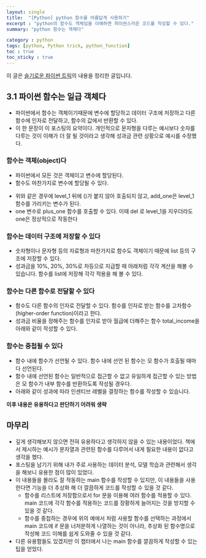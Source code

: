 ```yaml
---
layout: single
title:  "[Python] python 함수를 아름답게 사용하기"
excerpt : "python의 함수도 객체임을 이해하면 파이썬스러운 코드를 작성할 수 있다."
summary: "python 함수는 객체다"

category : python
tags: [python, Python trick, python_function]
toc : true
toc_sticky : true
---
```

이 글은 [슬기로운 파이썬 트릭](https://www.aladin.co.kr/shop/wproduct.aspx?ItemId=179118176)의 내용을 정리한 글입니다.

## 3.1 파이썬 함수는 일급 객체다

- 파이썬에서 함수는 객체이기때문에 변수에 할당하고 데이터 구조에 저장하고 다른 함수에 인자로 전달하고, 함수의 값에서 반환할 수 있다.
- 이 한 문장이 이 포스팅의 요약이다. 개인적으로 문자형을 다루는 예시보다 숫자를 다루는 것이 이해가 더 잘 될 것이라고 생각해 성과금 관련 상황으로 예시를 수정했다.

### 함수는 객체(object)다

- 파이썬에서 모든 것은 객체이고 변수에 할당된다.
- 함수도 마찬가지로 변수에 할당될 수 있다.

<script src="https://gist.github.com/hyeonchan523/8d274d85be3b82e0a718a8dfa2878d53.js"></script>

- 위와 같은 경우에 level_1 뒤에 ()가 붙지 않아 호출되지 않고,  add_one은 level_1 함수를 가리키는 변수가 된다.
- one 변수로 plus_one 함수를 호출할 수 있다. 이때 del 로 level_1을 지우더라도 one은 정상적으로 작동한다

### 함수는 데이터 구조에 저장할 수 있다

- 숫자형이나 문자형 등의 자료형과 마찬가지로 함수도 객체이기 때문에 list 등의 구조에 저장할 수 있다.
- 성과금을 10%, 20%, 30%로 차등으로 지급할 때 아래처럼 각각 계산을 해볼 수 있습니다. 함수를 list에 저장해 각각 적용을 해 볼 수 있다.

<script src="https://gist.github.com/hyeonchan523/3005bc417381dc917cb6d0bee3b737a2.js"></script>

### 함수는 다른 함수로 전달할 수 있다

- 함수도 다른 함수의 인자로 전달할 수 있다. 함수를 인자로 받는 함수를 고차함수(higher-order function)이라고 한다.
- 성과금 비율을 정해주는 함수를 인자로 받아 월급에 더해주는 함수 total_income을 아래와 같이 작성할 수 있다.

<script src="https://gist.github.com/hyeonchan523/9e3554aa8f06769c56975e88e455bc8c.js"></script>

### 함수는 중첩될 수 있다

- 함수 내에 함수가 선언될 수 있다. 함수 내에 선언 된 함수는 모 함수가 호출될 때마다 선언된다.
- 함수 내에 선언된 함수는 일반적으로 접근할 수 없고 유일하게 접근할 수 있는 방법은 모 함수가 내부 함수를 반환하도록 작성될 경우다.
- 아래와 같이 성과에 따라 인센티브 레벨을 결정하는 함수를 작성할 수 있습니다.

<script src="https://gist.github.com/hyeonchan523/b0193ae71d1b8cae23e685920ea60764.js"></script>

**이후 내용은 유용하다고 판단하기 어려워 생략**

## 마무리

- 깊게 생각해보지 않으면 전혀 유용하다고 생각하지 않을 수 있는 내용이었다. 책에서 제시하는 예시가 문자열과 관련된 함수를 다루어서 내게 필요한 내용이 없다고 생각을 했다.
- 포스팅을 남기기 위해 내가 주로 사용하는 데이터 분석, 모델 학습과 관련해서 생각을 해보니 유용한 점이 많이 있었다.
- 이 내용들을 몰라도 잘 작동하는 main 함수를 작성할 수 있지만, 이 내용들을 사용한다면 기능을 더 추상화 해 더 깔끔하게 코드를 작성할 수 있을 것 같다.
    - 함수를 리스트에 저장함으로서 for 문을 이용해 여러 함수를 적용할 수 있다. main 코드에 각각 함수를 적용하는 코드를 장황하게 늘어지는 것을 방지할 수 있을 것 같다.
    - 함수를 중첩하는 경우에 위의 예에서 처럼 사용할 함수를 선택하는 과정에서 main 코드에 if 문을 너저분하게 나열하는 것이 아니라, 추상화 된 함수명으로 작성해 코드 이해를 쉽게 도와줄 수 있을 것 같다.
- 다른 유용함들도 있겠지만 이 챕터에서 나는 main 함수를 깔끔하게 작성할 수 있는 팁을 얻었다.
